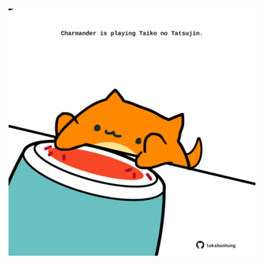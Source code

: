 <!-- built at 23/09/2022, 16:01:35 UTC -->
<p align="center">
  <img width="500" height="500" src="./ReadmeImage.svg">
</p>
